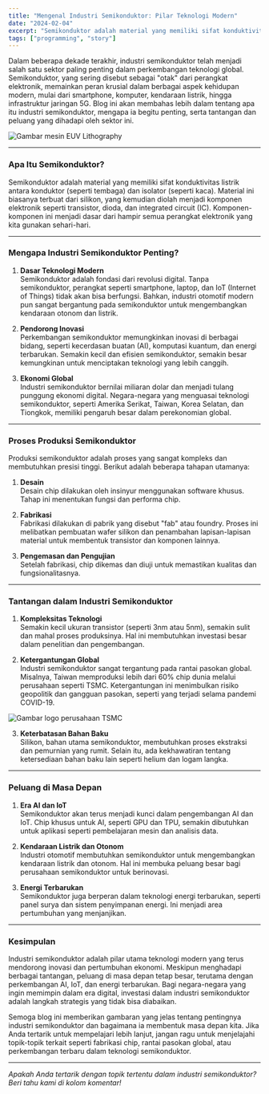 ```yaml
---
title: "Mengenal Industri Semikonduktor: Pilar Teknologi Modern"
date: "2024-02-04"
excerpt: "Semikonduktor adalah material yang memiliki sifat konduktivitas listrik antara konduktor (seperti tembaga) dan isolator (seperti kaca). Material ini biasanya terbuat dari silikon, yang kemudian diolah menjadi komponen elektronik seperti transistor, dioda, dan integrated circuit (IC).."
tags: ["programming", "story"]
---
```



Dalam beberapa dekade terakhir, industri semikonduktor telah menjadi salah satu sektor paling penting dalam perkembangan teknologi global. Semikonduktor, yang sering disebut sebagai "otak" dari perangkat elektronik, memainkan peran krusial dalam berbagai aspek kehidupan modern, mulai dari smartphone, komputer, kendaraan listrik, hingga infrastruktur jaringan 5G. Blog ini akan membahas lebih dalam tentang apa itu industri semikonduktor, mengapa ia begitu penting, serta tantangan dan peluang yang dihadapi oleh sektor ini.


![Gambar mesin EUV Lithography](https://dev-to-uploads.s3.amazonaws.com/uploads/articles/jae4gv8pmbz8vdre6dsz.png)


---

### **Apa Itu Semikonduktor?**
Semikonduktor adalah material yang memiliki sifat konduktivitas listrik antara konduktor (seperti tembaga) dan isolator (seperti kaca). Material ini biasanya terbuat dari silikon, yang kemudian diolah menjadi komponen elektronik seperti transistor, dioda, dan integrated circuit (IC). Komponen-komponen ini menjadi dasar dari hampir semua perangkat elektronik yang kita gunakan sehari-hari.

---

### **Mengapa Industri Semikonduktor Penting?**
1. **Dasar Teknologi Modern**  
   Semikonduktor adalah fondasi dari revolusi digital. Tanpa semikonduktor, perangkat seperti smartphone, laptop, dan IoT (Internet of Things) tidak akan bisa berfungsi. Bahkan, industri otomotif modern pun sangat bergantung pada semikonduktor untuk mengembangkan kendaraan otonom dan listrik.

2. **Pendorong Inovasi**  
   Perkembangan semikonduktor memungkinkan inovasi di berbagai bidang, seperti kecerdasan buatan (AI), komputasi kuantum, dan energi terbarukan. Semakin kecil dan efisien semikonduktor, semakin besar kemungkinan untuk menciptakan teknologi yang lebih canggih.

3. **Ekonomi Global**  
   Industri semikonduktor bernilai miliaran dolar dan menjadi tulang punggung ekonomi digital. Negara-negara yang menguasai teknologi semikonduktor, seperti Amerika Serikat, Taiwan, Korea Selatan, dan Tiongkok, memiliki pengaruh besar dalam perekonomian global.

---

### **Proses Produksi Semikonduktor**
Produksi semikonduktor adalah proses yang sangat kompleks dan membutuhkan presisi tinggi. Berikut adalah beberapa tahapan utamanya:
1. **Desain**  
   Desain chip dilakukan oleh insinyur menggunakan software khusus. Tahap ini menentukan fungsi dan performa chip.

2. **Fabrikasi**  
   Fabrikasi dilakukan di pabrik yang disebut "fab" atau foundry. Proses ini melibatkan pembuatan wafer silikon dan penambahan lapisan-lapisan material untuk membentuk transistor dan komponen lainnya.

3. **Pengemasan dan Pengujian**  
   Setelah fabrikasi, chip dikemas dan diuji untuk memastikan kualitas dan fungsionalitasnya.

---

### **Tantangan dalam Industri Semikonduktor**
1. **Kompleksitas Teknologi**  
   Semakin kecil ukuran transistor (seperti 3nm atau 5nm), semakin sulit dan mahal proses produksinya. Hal ini membutuhkan investasi besar dalam penelitian dan pengembangan.

2. **Ketergantungan Global**  
   Industri semikonduktor sangat tergantung pada rantai pasokan global. Misalnya, Taiwan memproduksi lebih dari 60% chip dunia melalui perusahaan seperti TSMC. Ketergantungan ini menimbulkan risiko geopolitik dan gangguan pasokan, seperti yang terjadi selama pandemi COVID-19.


![Gambar logo perusahaan TSMC](https://dev-to-uploads.s3.amazonaws.com/uploads/articles/5q6blru7cd8qhbo2g8m0.png)

3. **Keterbatasan Bahan Baku**  
   Silikon, bahan utama semikonduktor, membutuhkan proses ekstraksi dan pemurnian yang rumit. Selain itu, ada kekhawatiran tentang ketersediaan bahan baku lain seperti helium dan logam langka.

---

### **Peluang di Masa Depan**
1. **Era AI dan IoT**  
   Semikonduktor akan terus menjadi kunci dalam pengembangan AI dan IoT. Chip khusus untuk AI, seperti GPU dan TPU, semakin dibutuhkan untuk aplikasi seperti pembelajaran mesin dan analisis data.

2. **Kendaraan Listrik dan Otonom**  
   Industri otomotif membutuhkan semikonduktor untuk mengembangkan kendaraan listrik dan otonom. Hal ini membuka peluang besar bagi perusahaan semikonduktor untuk berinovasi.

3. **Energi Terbarukan**  
   Semikonduktor juga berperan dalam teknologi energi terbarukan, seperti panel surya dan sistem penyimpanan energi. Ini menjadi area pertumbuhan yang menjanjikan.

---

### **Kesimpulan**
Industri semikonduktor adalah pilar utama teknologi modern yang terus mendorong inovasi dan pertumbuhan ekonomi. Meskipun menghadapi berbagai tantangan, peluang di masa depan tetap besar, terutama dengan perkembangan AI, IoT, dan energi terbarukan. Bagi negara-negara yang ingin memimpin dalam era digital, investasi dalam industri semikonduktor adalah langkah strategis yang tidak bisa diabaikan.

Semoga blog ini memberikan gambaran yang jelas tentang pentingnya industri semikonduktor dan bagaimana ia membentuk masa depan kita. Jika Anda tertarik untuk mempelajari lebih lanjut, jangan ragu untuk menjelajahi topik-topik terkait seperti fabrikasi chip, rantai pasokan global, atau perkembangan terbaru dalam teknologi semikonduktor.

--- 

*Apakah Anda tertarik dengan topik tertentu dalam industri semikonduktor? Beri tahu kami di kolom komentar!*